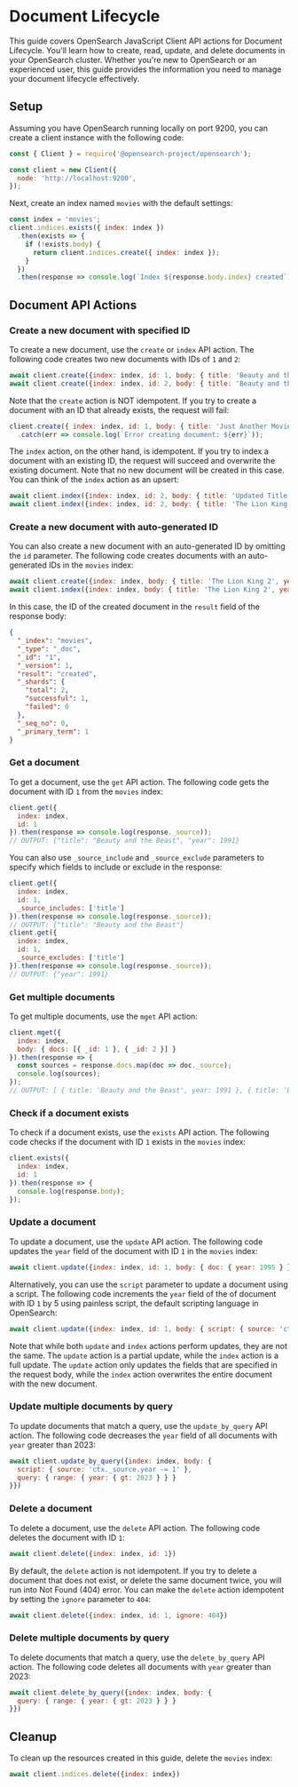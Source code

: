 # Document Lifecycle
This guide covers OpenSearch JavaScript Client API actions for Document Lifecycle. You'll learn how to create, read, update, and delete documents in your OpenSearch cluster. Whether you're new to OpenSearch or an experienced user, this guide provides the information you need to manage your document lifecycle effectively.

## Setup
Assuming you have OpenSearch running locally on port 9200, you can create a client instance
with the following code:
```javascript
const { Client } = require('@opensearch-project/opensearch');

const client = new Client({
  node: 'http://localhost:9200',
});
```
Next, create an index named `movies` with the default settings:
```javascript 
const index = 'movies';
client.indices.exists({ index: index })
  .then(exists => {
    if (!exists.body) {
      return client.indices.create({ index: index });
    }
  })
  .then(response => console.log(`Index ${response.body.index} created`));
```

## Document API Actions
### Create a new document with specified ID
To create a new document, use the `create` or `index` API action. The following code creates two new documents with IDs of `1` and `2`:
```javascript
await client.create({index: index, id: 1, body: { title: 'Beauty and the Beast', year: 1991 }})
await client.create({index: index, id: 2, body: { title: 'Beauty and the Beast - Live Action', year: 2017 }})
```
Note that the `create` action is NOT idempotent. If you try to create a document with an ID that already exists, the request will fail: 

```javascript
client.create({ index: index, id: 1, body: { title: 'Just Another Movie' } })
  .catch(err => console.log(`Error creating document: ${err}`));
```

The `index` action, on the other hand, is idempotent. If you try to index a document with an existing ID, the request will succeed and overwrite the existing document. Note that no new document will be created in this case. You can think of the `index` action as an upsert:

```javascript
await client.index({index: index, id: 2, body: { title: 'Updated Title' }})
await client.index({index: index, id: 2, body: { title: 'The Lion King', year: 1994 }})
```

### Create a new document with auto-generated ID
You can also create a new document with an auto-generated ID by omitting the `id` parameter. The following code creates documents with an auto-generated IDs in the `movies` index:
```javascript
await client.create({index: index, body: { title: 'The Lion King 2', year: 1998 }})
await client.index({index: index, body: { title: 'The Lion King 2', year: 1998 }})
```
In this case, the ID of the created document in the `result` field of the response body:
```json
{
  "_index": "movies",
  "_type": "_doc",
  "_id": "1",
  "_version": 1,
  "result": "created",
  "_shards": {
    "total": 2,
    "successful": 1,
    "failed": 0
  },
  "_seq_no": 0,
  "_primary_term": 1
}
```

### Get a document
To get a document, use the `get` API action. The following code gets the document with ID `1` from the `movies` index:
```javascript
client.get({
  index: index,
  id: 1
}).then(response => console.log(response._source));
// OUTPUT: {"title": "Beauty and the Beast", "year": 1991}
```
You can also use `_source_include` and `_source_exclude` parameters to specify which fields to include or exclude in the response:
```javascript
client.get({
  index: index,
  id: 1,
  _source_includes: ['title']
}).then(response => console.log(response._source));
// OUTPUT: {"title": "Beauty and the Beast"}
client.get({
  index: index,
  id: 1,
  _source_excludes: ['title']
}).then(response => console.log(response._source));
// OUTPUT: {"year": 1991}
```

### Get multiple documents
To get multiple documents, use the `mget` API action:
```javascript
client.mget({
  index: index,
  body: { docs: [{ _id: 1 }, { _id: 2 }] }
}).then(response => {
  const sources = response.docs.map(doc => doc._source);
  console.log(sources);
});
// OUTPUT: [ { title: 'Beauty and the Beast', year: 1991 }, { title: 'Beauty and the Beast - Live Action', year: 2017 } ]
```

### Check if a document exists
To check if a document exists, use the `exists` API action. The following code checks if the document with ID `1` exists in the `movies` index:
```javascript
client.exists({
  index: index,
  id: 1
}).then(response => {
  console.log(response.body);
});
```

### Update a document
To update a document, use the `update` API action. The following code updates the `year` field of the document with ID `1` in the `movies` index:
```javascript
await client.update({index: index, id: 1, body: { doc: { year: 1995 } }})
```
Alternatively, you can use the `script` parameter to update a document using a script. The following code increments the `year` field of the of document with ID `1` by 5 using painless script, the default scripting language in OpenSearch:
```javascript
await client.update({index: index, id: 1, body: { script: { source: 'ctx._source.year += 5' } }})
```
Note that while both `update` and `index` actions perform updates, they are not the same. The `update` action is a partial update, while the `index` action is a full update. The `update` action only updates the fields that are specified in the request body, while the `index` action overwrites the entire document with the new document.

### Update multiple documents by query
To update documents that match a query, use the `update_by_query` API action. The following code decreases the `year` field of all documents with `year` greater than 2023:
```javascript
await client.update_by_query({index: index, body: { 
  script: { source: 'ctx._source.year -= 1' }, 
  query: { range: { year: { gt: 2023 } } } 
}})
```

### Delete a document
To delete a document, use the `delete` API action. The following code deletes the document with ID `1`:
```javascript 
await client.delete({index: index, id: 1})
```
By default, the `delete` action is not idempotent. If you try to delete a document that does not exist, or delete the same document twice, you will run into Not Found (404) error. You can make the `delete` action idempotent by setting the `ignore` parameter to `404`:
```javascript
await client.delete({index: index, id: 1, ignore: 404})
```

### Delete multiple documents by query
To delete documents that match a query, use the `delete_by_query` API action. The following code deletes all documents with `year` greater than 2023:
```javascript
await client.delete_by_query({index: index, body: { 
  query: { range: { year: { gt: 2023 } } } 
}})
```

## Cleanup
To clean up the resources created in this guide, delete the `movies` index:
```javascript
await client.indices.delete({index: index})
```
